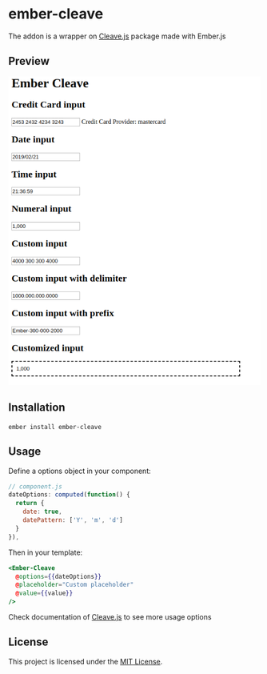 ember-cleave
==============================================================================

The addon is a wrapper on [Cleave.js](https://github.com/nosir/cleave.js) package made with Ember.js

Preview
------------------------------------------------------------------------------
![alt text](https://raw.githubusercontent.com/Rxbsxn/Ember-cleave/master/addon-preview.png "Addon preview")


Installation
------------------------------------------------------------------------------

```
ember install ember-cleave
```


Usage
------------------------------------------------------------------------------
Define a options object in your component:
```js
// component.js
dateOptions: computed(function() {
  return {
    date: true,
    datePattern: ['Y', 'm', 'd']
  }
}),
```

Then in your template:

```hbs
<Ember-Cleave
  @options={{dateOptions}}
  @placeholder="Custom placeholder"
  @value={{value}}
/>
```

Check documentation of [Cleave.js](https://nosir.github.io/cleave.js/) to see more usage options


License
------------------------------------------------------------------------------

This project is licensed under the [MIT License](LICENSE.md).
